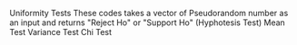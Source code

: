 Uniformity Tests
These codes takes a vector of Pseudorandom number as an input and returns "Reject Ho" or "Support Ho" (Hyphotesis Test)
Mean Test
Variance Test
Chi Test
